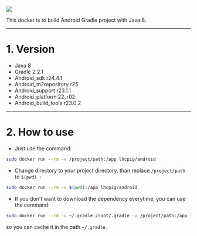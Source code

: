 [![](https://images.microbadger.com/badges/image/lhcpig/android.svg)](https://microbadger.com/images/lhcpig/android "Get your own image badge on microbadger.com")

This docker is to build Android Gradle project with Java 8.

---
# 1. Version
- Java 8
- Gradle 2.2.1
- Android_sdk r24.4.1
- Android_m2repository r25
- Android_support r23.1.1
- Android_platform 22_r02
- Android_build_tools r23.0.2

---

# 2. How to use

* Just use the command:
```bash
sudo docker run --rm -v /project/path:/app lhcpig/android
```

* Change directory to your project directory, than replace `/project/path` to `$(pwd) `:
```bash
sudo docker run --rm -v $(pwd):/app lhcpig/android
```

* If you don't want to download the dependency everytime, you can use the command:
```bash
sudo docker run --rm -v ~/.gradle:/root/.gradle -v /project/path:/app lhcpig/android
```
so you can cache it in the path `~/.gradle`.
